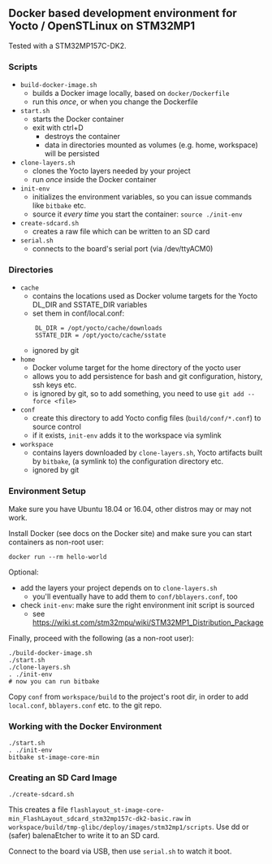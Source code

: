 ## Docker based development environment for Yocto / OpenSTLinux on STM32MP1

Tested with a STM32MP157C-DK2.

### Scripts
* `build-docker-image.sh`
    * builds a Docker image locally, based on `docker/Dockerfile`
    * run this *once*, or when you change the Dockerfile
* `start.sh`
    * starts the Docker container
    * exit with ctrl+D
      * destroys the container
      * data in directories mounted as volumes (e.g. home, workspace) will be persisted
* `clone-layers.sh`
    * clones the Yocto layers needed by your project
    * run *once* inside the Docker container
* `init-env`
    * initializes the environment variables, so you can issue commands like `bitbake` etc.
    * source it *every time* you start the container: `source ./init-env`
* `create-sdcard.sh`
    * creates a raw file which can be written to an SD card
* `serial.sh`
    * connects to the board's serial port (via /dev/ttyACM0)

### Directories
* `cache`
    * contains the locations used as Docker volume targets for the Yocto
    DL_DIR and SSTATE_DIR variables
    * set them in conf/local.conf:
    ```
        DL_DIR = /opt/yocto/cache/downloads
        SSTATE_DIR = /opt/yocto/cache/sstate
    ```
    * ignored by git
* `home`
    * Docker volume target for the home directory of the yocto user
    * allows you to add persistence for bash and git configuration, history, ssh keys etc.
    * is ignored by git, so to add something, you need to use `git add --force <file>`
* `conf`
    * create this directory to add Yocto config files
    (`build/conf/*.conf`) to source control
    * if it exists, `init-env` adds it to the workspace via symlink
* `workspace`
    * contains layers downloaded by `clone-layers.sh`, Yocto artifacts built by
    `bitbake`, (a symlink to) the configuration directory etc.
    * ignored by git
  
### Environment Setup

Make sure you have Ubuntu 18.04 or 16.04, other distros may or may not work.

Install Docker (see docs on the Docker site) and make sure you can start
containers as non-root user:

```
docker run --rm hello-world
```

Optional:
* add the layers your project depends on to `clone-layers.sh` 
  * you'll eventually have to add them to `conf/bblayers.conf`, too
* check `init-env`: make sure the right environment init script is sourced
  * see https://wiki.st.com/stm32mpu/wiki/STM32MP1_Distribution_Package


Finally, proceed with the following (as a non-root user):
```
./build-docker-image.sh
./start.sh
./clone-layers.sh
. ./init-env
# now you can run bitbake
```

Copy `conf` from `workspace/build` to the project's root dir, in order to add `local.conf`, `bblayers.conf` etc. to the git repo.

### Working with the Docker Environment


```
./start.sh
. ./init-env
bitbake st-image-core-min
```

### Creating an SD Card Image

```
./create-sdcard.sh
```

This creates a file `flashlayout_st-image-core-min_FlashLayout_sdcard_stm32mp157c-dk2-basic.raw`
in `workspace/build/tmp-glibc/deploy/images/stm32mp1/scripts`. Use dd or (safer)
balenaEtcher to write it to an SD card.

Connect to the board via USB, then use `serial.sh` to watch it boot.
